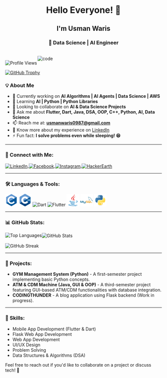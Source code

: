 <h1 align="center">Hello Everyone! 👋</h1>
<h2 align="center">I'm Usman Waris</h2>
<h3 align="center">🚀 Data Science | AI Engineer</h3>
<br/>

<img align="right" alt="code" width="400" src="https://img.freepik.com/free-vector/hacker-operating-laptop-cartoon-icon-illustration-technology-icon-concept-isolated-flat-cartoon-style_138676-2387.jpg?w=360">

<p align="left">
  <img src="https://komarev.com/ghpvc/?username=usmancynosure&label=Profile%20views&color=0e75b6&style=flat" alt="Profile Views" />
</p>

<p align="left">
  <a href="https://github.com/ryo-ma/github-profile-trophy">
    <img src="https://github-profile-trophy.vercel.app/?username=usmancynosure&column=6&theme=gruvbox&margin-w=15" alt="GitHub Trophy" />
  </a>
</p>

### 💡 About Me
- 🔭 Currently working on **AI Algorithms | AI Agents | Data Science | AWS**
- 🌱 Learning **AI | Python | Python Libraries**
- 🤝 Looking to collaborate on **AI & Data Science Projects**
- 💬 Ask me about **Flutter, Dart, Java, DSA, OOP, C++, Python, AI, Data Science**
- 📫 Reach me at: **usmanwaris0987@gmail.com**
- 📄 Know more about my experience on [LinkedIn](https://www.linkedin.com/in/usman-waris-46a77b1b5/)
- ⚡ Fun fact: **I solve problems even while sleeping! 😆**

---

### 🔗 Connect with Me:
<p align="left">
  <a href="https://linkedin.com/in/usmanwaris" target="_blank">
    <img align="center" src="https://raw.githubusercontent.com/rahuldkjain/github-profile-readme-generator/master/src/images/icons/Social/linked-in-alt.svg" alt="LinkedIn" height="30" width="40" />
  </a>
  <a href="https://fb.com/usmanwaris" target="_blank">
    <img align="center" src="https://raw.githubusercontent.com/rahuldkjain/github-profile-readme-generator/master/src/images/icons/Social/facebook.svg" alt="Facebook" height="30" width="40" />
  </a>
  <a href="https://instagram.com/iam_usmanwaris" target="_blank">
    <img align="center" src="https://raw.githubusercontent.com/rahuldkjain/github-profile-readme-generator/master/src/images/icons/Social/instagram.svg" alt="Instagram" height="30" width="40" />
  </a>
  <a href="https://www.hackerearth.com/usmanwaris0987" target="_blank">
    <img align="center" src="https://raw.githubusercontent.com/rahuldkjain/github-profile-readme-generator/master/src/images/icons/Social/hackerearth.svg" alt="HackerEarth" height="30" width="40" />
  </a>
</p>

---

### 🛠️ Languages & Tools:
<p align="left">
  <img src="https://raw.githubusercontent.com/devicons/devicon/master/icons/c/c-original.svg" alt="C" width="40" height="40"/>
  <img src="https://raw.githubusercontent.com/devicons/devicon/master/icons/cplusplus/cplusplus-original.svg" alt="C++" width="40" height="40"/>
  <img src="https://www.vectorlogo.zone/logos/dartlang/dartlang-icon.svg" alt="Dart" width="40" height="40"/>
  <img src="https://www.vectorlogo.zone/logos/flutterio/flutterio-icon.svg" alt="Flutter" width="40" height="40"/>
  <img src="https://raw.githubusercontent.com/devicons/devicon/master/icons/java/java-original.svg" alt="Java" width="40" height="40"/>
  <img src="https://raw.githubusercontent.com/devicons/devicon/master/icons/mysql/mysql-original-wordmark.svg" alt="MySQL" width="40" height="40"/>
  <img src="https://raw.githubusercontent.com/devicons/devicon/master/icons/python/python-original.svg" alt="Python" width="40" height="40"/>
</p>

---

### 📊 GitHub Stats:
<p align="left">
  <img align="left" src="https://github-readme-stats.vercel.app/api/top-langs?username=usmancynosure&show_icons=true&locale=en&layout=compact" alt="Top Languages" />
</p>
<p align="left">
  <img align="center" src="https://github-readme-stats.vercel.app/api?username=usmancynosure&show_icons=true&locale=en" alt="GitHub Stats" />
</p>
<p align="left">
  <img align="center" src="https://github-readme-streak-stats.herokuapp.com/?user=usmancynosure&" alt="GitHub Streak" />
</p>

---

### 🚀 Projects:
- **GYM Management System (Python)** - A first-semester project implementing basic Python concepts.
- **ATM & CDM Machine (Java, GUI & OOP)** - A third-semester project featuring GUI-based ATM/CDM functionalities with database integration.
- **CODINGTHUNDER** - A blog application using Flask backend (Work in progress).

---

### 🧠 Skills:
- Mobile App Development (Flutter & Dart)
- Flask Web App Development
- Web App Development
- UI/UX Design
- Problem Solving
- Data Structures & Algorithms (DSA)

Feel free to reach out if you'd like to collaborate on a project or discuss tech! 🚀
